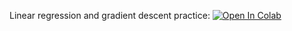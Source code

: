Linear regression and gradient descent practice:
[![Open In Colab](https://colab.research.google.com/assets/colab-badge.svg)](https://colab.research.google.com/github/girafe-ai/ml-course/blob/22f_basic/homeworks/assignment0_02_lin_reg/assignment0_02_linear_regression_and_derivatives.ipynb)
